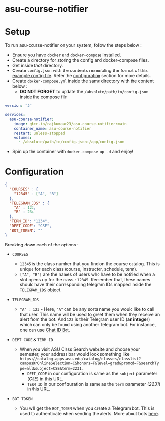 # asu-course-notifier

# Setup
To run asu-course-notifier on your system, follow the steps below :

- Ensure you have `docker` and `docker-compose` installed.
- Create a directory for storing the config and docker-compose files.
- Get inside *that* directory.
- Create `config.json` with the contents resembling the format of this [example config file](https://github.com/rajkumaar23/asu-course-notifier/blob/main/config.example.json). Refer the [configuration](#configuration) section for more details.
- Create `docker-compose.yml` inside the same directory with the content below :
  - **DO NOT FORGET** to update the `/absolute/path/to/config.json` inside the compose file
```yaml
version: "3"

services:
  asu-course-notifier:
    image: ghcr.io/rajkumaar23/asu-course-notifier:main
    container_name: asu-course-notifier
    restart: unless-stopped
    volumes:
      - /absolute/path/to/config.json:/app/config.json
```
- Spin up the container with `docker-compose up -d` and enjoy!

# Configuration
```json
{
  "COURSES" : {
    "12345" : ["A", "B"]
  },
  "TELEGRAM_IDS" : {
    "A" : 123,
    "B" : 234
  },
  "TERM_ID": "1234",
  "DEPT_CODE": "CSE",
  "BOT_TOKEN": ""
}
```
Breaking down each of the options :
- `COURSES`
  - `12345` is the class number that you find on the course catalog. This is unique for each class (course, instructor, schedule, term).
  - `["A", "B"]` are the names of users who have to be notified when a slot opens up for the class : `12345`. Remember that, these names should have their corresponding telegram IDs mapped inside the `TELEGRAM_IDS` object.
- `TELEGRAM_IDS`
  - `"A" : 123` - Here, `"A"` can be any sorta name you would like to call that user. This name will be used to greet them when they receive an alert from the bot. And `123` is their Telegram user ID (**an integer**) which can only be found using another Telegram bot. For instance, one can use [Chat ID Bot](https://t.me/chat_id_echo_bot).

- `DEPT_CODE` & `TERM_ID`
  - When you visit ASU Class Search website and choose your semester, your address bar would look something like `https://catalog.apps.asu.edu/catalog/classes/classlist?campusOrOnlineSelection=C&honors=F&level=grad&promod=F&searchType=all&subject=CSE&term=2231`.
    - `DEPT_CODE` in our configuration is same as the `subject` parameter (*CSE*) in this URL.
    - `TERM_ID` in our configuration is same as the `term` parameter (*2231*) in this URL.

- `BOT_TOKEN`
  - You will get the `BOT_TOKEN` when you create a Telegram bot. This is used to authenticate when sending the alerts. More about bots [here](https://core.telegram.org/bots).
